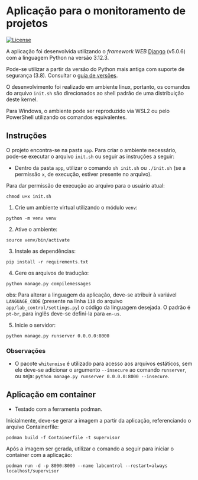 # Aplicação para o monitoramento de projetos

[![License](https://img.shields.io/badge/Licence-MIT-blue.svg)](LICENSE.md)

A aplicação foi desenvolvida utilizando o *framework WEB* [Django](https://docs.djangoproject.com/en/5.0/) (v5.0.6) com a linguagem Python na versão 3.12.3.

Pode-se utilizar a partir da versão do Python mais antiga com suporte de segurança (3.8). Consultar o [guia de versões](https://devguide.python.org/versions/).

O desenvolvimento foi realizado em ambiente linux, portanto, os comandos do arquivo `init.sh` são direcionados ao shell padrão de uma distribuição deste kernel.

Para Windows, o ambiente pode ser reproduzido via WSL2 ou pelo PowerShell utilizando os comandos equivalentes.

## Instruções

O projeto encontra-se na pasta `app`. Para criar o ambiente necessário, pode-se executar o arquivo `init.sh` ou seguir as instruções a seguir:

- Dentro da pasta `app`, utilizar o comando `sh init.sh` ou `./init.sh` (se a permissão `x`, de execução, estiver presente no arquivo).

Para dar permissão de execução ao arquivo para o usuário atual:

```{sh}
chmod u+x init.sh
```

1. Crie um ambiente virtual utilizando o módulo `venv`:

```{python}
python -m venv venv
```

2. Ative o ambiente:

```{python}
source venv/bin/activate
```

3. Instale as dependências:

```{python}
pip install -r requirements.txt
```

4. Gere os arquivos de tradução:

```{python}
python manage.py compilemessages
```

obs: Para alterar a linguagem da aplicação, deve-se atribuir à variável `LANGUAGE_CODE` (presente na linha `110` do arquivo `app/lab_control/settings.py`) o código da linguagem desejada. O padrão é `pt-br`, para inglês deve-se definí-la para `en-us`.

5. Inicie o servidor:

```{python}
python manage.py runserver 0.0.0.0:8000
```

### Observações

- O pacote `whitenoise` é utilizado para acesso aos arquivos estáticos, sem ele deve-se adicionar o argumento `--insecure` ao comando `runserver`, ou seja: `python manage.py runserver 0.0.0.0:8000 --insecure`.

## Aplicação em container

- Testado com a ferramenta podman.

Inicialmente, deve-se gerar a imagem a partir da aplicação, referenciando o arquivo Containerfile:

```{sh}
podman build -f Containerfile -t supervisor
```

Após a imagem ser gerada, utilizar o comando a seguir para iniciar o container com a aplicação:

```{sh}
podman run -d -p 8000:8000 --name labcontrol --restart=always localhost/supervisor
```
